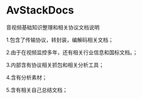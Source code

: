 # AvStackDocs
音视频基础知识整理和相关协议文档说明

1.包含了传输协议，转封装，编解码相关文档；

2.由于在视频监控多年，还有相关行业信息和国标文档。；

3.内部含有协议相关抓包和相关分析工具；

4.含有分析素材；

5.含有相关自己总结文档；
